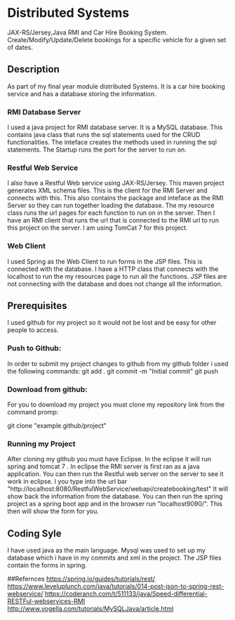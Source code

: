 # Distributed Systems
JAX-RS/Jersey,Java RMI and Car Hire Booking  System. Create/Modify/Update/Delete 
bookings for a specific vehicle for a given set of dates.


## Description
As part of my final year module distributed Systems. It is a car hire booking service and has a database storing the information.

### RMI Database Server
 I used a java project for RMI database server. It is a MySQL database. This contains java class that runs the sql statements used for the CRUD functionalities. The inteface creates the methods used in running the sql statements. The Startup runs the port for the server to run on.

###  Restful Web Service 
 I also have a Restful Web service using JAX-RS/Jersey. This maven project generates XML schema files. This is the client for the RMI Server and connects with this. This also contains the package and inteface as the RMI Server so they can run together loading the database. The my resource class runs the url pages for each function to run on in the server. Then I have an RMI client that runs the url that is connected to the RMI url to run this project on the server. I am using TomCat 7 for this project.
 
 ### Web Client
 I used Spring as the Web Client to run forms in the JSP files. This is connected with the database. I have a HTTP class that connects with the localhost to run the my resources page to run all the functions. JSP files are not connecting with the database and does not change all the information.

## Prerequisites

I used github for my project so it would not be lost and be easy for other people to access.

### Push to Github:

In order to submit my project changes to github from my github folder i used the following commands:
git add .
git commit -m "Initial commit"
git push

### Download from github:
For you to download my project you must clone my repository link from the command promp:

git clone "example.github/project"

### Running my Project

After cloning my github you must have Eclipse. In the eclipse it will run spring and tomcat 7 .
In eclipse the RMI server is first ran as a java application. You can then run the Restful web server on the server to see it work in eclipse. 
I you type into the url bar "http://localhost:8080/RestfulWebService/webapi/createbooking/test" It will show back the information from the database.
You can then run the spring project as a spring boot app and in the browser run "localhost9090/".
This then will show the form for you.

## Coding Syle

I have used java as the main language. Mysql was used to set up my database which i have in my commits and xml in the project. The JSP files contain the forms in spring.


##Refernces
https://spring.io/guides/tutorials/rest/
https://www.leveluplunch.com/java/tutorials/014-post-json-to-spring-rest-webservice/
https://coderanch.com/t/511133/java/Speed-differential-RESTFul-webservices-RMI
http://www.vogella.com/tutorials/MySQLJava/article.html
